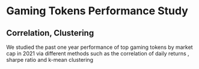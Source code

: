 # Gaming Tokens Performance Study
## Correlation, Clustering 

We studied the past one year performance of top gaming tokens by market cap in 2021 via different methods such as the correlation of daily returns , sharpe ratio and k-mean clustering 


